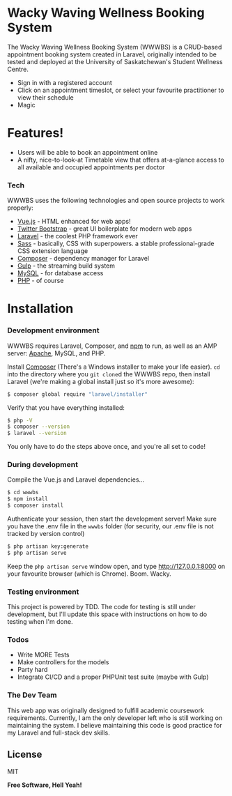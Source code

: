 # Wacky Waving Wellness Booking System

The Wacky Waving Wellness Booking System (WWWBS) is a CRUD-based appointment booking system created in Laravel, originally intended to be tested and deployed at the University of Saskatchewan's Student Wellness Centre. 

  - Sign in with a registered account
  - Click on an appointment timeslot, or select your favourite practitioner to view their schedule
  - Magic

# Features!

  - Users will be able to book an appointment online
  - A nifty, nice-to-look-at Timetable view that offers at-a-glance access to all available and occupied appointments per doctor


### Tech

WWWBS uses the following technologies and open source projects to work properly:

* [Vue.js] - HTML enhanced for web apps!
* [Twitter Bootstrap] - great UI boilerplate for modern web apps
* [Laravel] - the coolest PHP framework ever
* [Sass] - basically, CSS with superpowers. a stable professional-grade CSS extension language
* [Composer] - dependency manager for Laravel
* [Gulp] - the streaming build system
* [MySQL] - for database access
* [PHP] - of course

# Installation

### Development environment 
WWWBS requires Laravel, Composer, and [npm] to run, as well as an AMP server: [Apache], MySQL, and PHP.

Install [Composer](https://getcomposer.org/download/) (There's a Windows installer to make your life easier). `cd` into the directory where you `git clone`d the WWWBS repo, then install Laravel (we're making a global install just so it's more awesome):

```bash
$ composer global require "laravel/installer"
```
Verify that you have everything installed:

```bash
$ php -V
$ composer --version
$ laravel --version
```

You only have to do the steps above once, and you're all set to code!

### During development 
Compile the Vue.js and Laravel dependencies...

```bash
$ cd wwwbs
$ npm install
$ composer install
```
Authenticate your session, then start the development server! Make sure you have the .env file in the `wwwbs` folder (for security, our .env file is not tracked by version control)

```bash
$ php artisan key:generate
$ php artisan serve
```

Keep the `php artisan serve` window open, and type http://127.0.0.1:8000 on your favourite browser (which is Chrome). Boom. Wacky.

### Testing environment

This project is powered by TDD. The code for testing is still under development, but I'll update this space with instructions on how to do testing when I'm done.

### Todos

 - Write MORE Tests
 - Make controllers for the models
 - Party hard
 - Integrate CI/CD and a proper PHPUnit test suite (maybe with Gulp)

### The Dev Team

This web app was originally designed to fulfill academic coursework requirements. Currently, I am the only developer left who is still working on maintaining the system. I believe maintaining this code is good practice for my Laravel and full-stack dev skills. 


License
----

MIT

**Free Software, Hell Yeah!**

[//]: # (These are reference links used in the body of this note and get stripped out when the markdown processor does its job. There is no need to format nicely because it shouldn't be seen. Thanks SO - http://stackoverflow.com/questions/4823468/store-comments-in-markdown-syntax)


   [MySQL]: <https://www.mysql.com/>
   [Vue.js]: <https://vuejs.org/>
   [Twitter Bootstrap]: <http://getbootstrap.com/>
   [Laravel]: <https://laravel.com/>
   [Composer]: <https://getcomposer.org/download/>
   [PHP]: <http://www.php.net/>
   [Gulp]: <https://gulpjs.com/>
   [Sass]: <http://sass-lang.com/>
   [npm]: <https://www.npmjs.com/get-npm>
   [Apache]: <https://httpd.apache.org/download.cgi>
